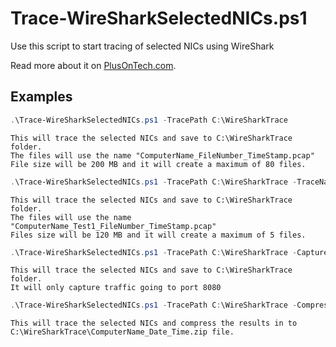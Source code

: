# Trace-WireSharkSelectedNICs.ps1
Use this script to start tracing of selected NICs using WireShark

Read more about it on [PlusOnTech.com](https://plusontech.com/2018/09/25/powershell-script-trace-wiresharkselectednics-ps1-collect-wireshark-traces-from-multiple-network-adapters/ "PlusOnTech.com post about Trace-WireSharkSelectedNICs script").
## Examples
```PowerShell
.\Trace-WireSharkSelectedNICs.ps1 -TracePath C:\WireSharkTrace
```

    This will trace the selected NICs and save to C:\WireSharkTrace folder.
    The files will use the name "ComputerName_FileNumber_TimeStamp.pcap"
    File size will be 200 MB and it will create a maximum of 80 files.

```PowerShell
.\Trace-WireSharkSelectedNICs.ps1 -TracePath C:\WireSharkTrace -TraceNamePrefix "$env:ComputerName_Test1" -FileSizeMB 120 -Files 5
```

    This will trace the selected NICs and save to C:\WireSharkTrace folder.
    The files will use the name "ComputerName_Test1_FileNumber_TimeStamp.pcap"
    Files size will be 120 MB and it will create a maximum of 5 files.

```PowerShell
.\Trace-WireSharkSelectedNICs.ps1 -TracePath C:\WireSharkTrace -CaptureFilter "Port 8080"
```

    This will trace the selected NICs and save to C:\WireSharkTrace folder.
    It will only capture traffic going to port 8080

```PowerShell
.\Trace-WireSharkSelectedNICs.ps1 -TracePath C:\WireSharkTrace -Compress
```

    This will trace the selected NICs and compress the results in to C:\WireSharkTrace\ComputerName_Date_Time.zip file.
